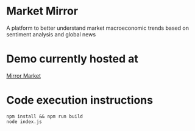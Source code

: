 # Market Mirror
A platform to better understand market macroeconomic trends based on sentiment analysis and global news

# Demo currently hosted at 
[Mirror Market](https://market-mirror.onrender.com)

# Code execution instructions
```
npm install && npm run build
node index.js
```
